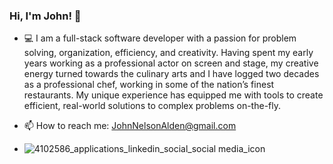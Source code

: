 ### Hi, I'm John! 👋

- 💻 I am a full-stack software developer with a passion for problem solving, organization, efficiency, and creativity. Having spent my early years working as a professional actor on screen and stage, my creative energy turned towards the culinary arts and I have logged two decades as a professional chef, working in some of the nation’s finest restaurants. My unique experience has equipped me with tools to create efficient, real-world solutions to complex problems on-the-fly.

- 📫 How to reach me: JohnNelsonAlden@gmail.com
- ![4102586_applications_linkedin_social_social media_icon](https://user-images.githubusercontent.com/75339192/131193131-9ec8f1eb-b949-46ea-bae4-5d8d09419897.png)



